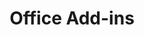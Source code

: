 ---
title: "Office Add-ins"
description: "Office Add-ins code samples are provided in this repo to help you learn, study, and build great Office Add-ins!"
image: "images/samples-background-office-addins.webp"
externalUrl: "https://github.com/OfficeDev/Office-Add-in-samples"
---